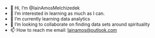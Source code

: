 - 👋 Hi, I’m @IainAmosMelchizedek
- 👀 I’m interested in learning as much as I can.
- 🌱 I’m currently learning data analytics
- 💞️ I’m looking to collaborate on finding data sets around spirituality 
- 📫 How to reach me email: Iainamos@outlook.com

<!---
IainAmosMelchizedek/IainAmosMelchizedek is a ✨ special ✨ repository because its `README.md` (this file) appears on your GitHub profile.
You can click the Preview link to take a look at your changes.
--->
